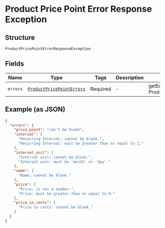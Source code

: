 
# Product Price Point Error Response Exception

## Structure

`ProductPricePointErrorResponseException`

## Fields

| Name | Type | Tags | Description | Getter | Setter |
|  --- | --- | --- | --- | --- | --- |
| `errors` | [`ProductPricePointErrors`](../../doc/models/product-price-point-errors.md) | Required | - | getErrors(): ProductPricePointErrors | setErrors(ProductPricePointErrors errors): void |

## Example (as JSON)

```json
{
  "errors": {
    "price_point": "can't be blank",
    "interval": [
      "Recurring Interval: cannot be blank.",
      "Recurring Interval: must be greater than or equal to 1."
    ],
    "interval_unit": [
      "Interval unit: cannot be blank.",
      "Interval unit: must be 'month' or 'day'."
    ],
    "name": [
      "Name: cannot be blank."
    ],
    "price": [
      "Price: is not a number.",
      "Price: must be greater than or equal to 0."
    ],
    "price_in_cents": [
      "Price in cents: cannot be blank."
    ]
  }
}
```

